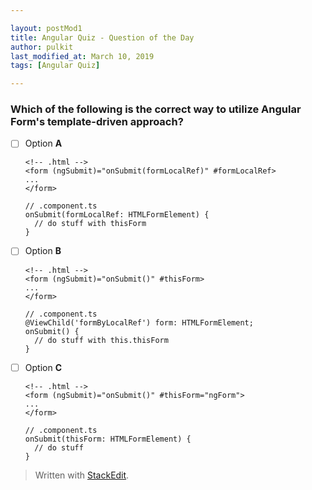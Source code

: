 ```yaml
---

layout: postMod1
title: Angular Quiz - Question of the Day
author: pulkit
last_modified_at: March 10, 2019
tags: [Angular Quiz]

---
```


### Which of the following is the correct way to utilize Angular Form's template-driven approach?

  - [ ] Option **A**
	   ```
    <!-- .html -->
    <form (ngSubmit)="onSubmit(formLocalRef)" #formLocalRef>
	   ...
	</form>
	```
	```
	// .component.ts
	onSubmit(formLocalRef: HTMLFormElement) {
	  // do stuff with thisForm
	}
	```
  - [ ] Option **B**
	   ```
    <!-- .html -->
    <form (ngSubmit)="onSubmit()" #thisForm>
	   ...
	</form>
	```
	```
	// .component.ts
	@ViewChild('formByLocalRef') form: HTMLFormElement;
	onSubmit() {
	  // do stuff with this.thisForm
	}
	```
  - [ ] Option **C**
	   ```
    <!-- .html -->
    <form (ngSubmit)="onSubmit()" #thisForm="ngForm">
	   ...
	</form>
	```
	```
	// .component.ts
	onSubmit(thisForm: HTMLFormElement) {
	  // do stuff
	}
	```


> Written with [StackEdit](https://stackedit.io/).
<!--stackedit_data:
eyJoaXN0b3J5IjpbLTk3NzA1Mjk2XX0=
-->